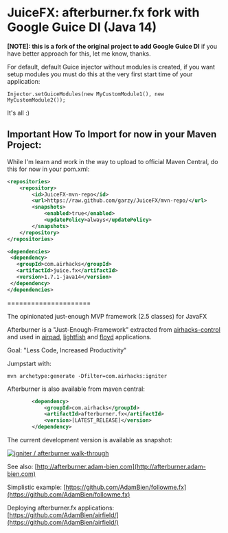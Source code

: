 JuiceFX: afterburner.fx fork with Google Guice DI (Java 14)
=================================================

**[NOTE]: this is a fork of the original project to add Google Guice DI** if you have better approach for this, let me know, thanks.

For default, default Guice injector without modules is created, if you want setup modules you must do this at the very first start time of your application:

```shell
Injector.setGuiceModules(new MyCustomModule1(), new MyCustomModule2());
```

It's all :)


## Important How To Import for now in your Maven Project:

While I'm learn and work in the way to upload to official Maven Central, do this for now in your pom.xml:

```xml
<repositories>
    <repository>
        <id>JuiceFX-mvn-repo</id>
        <url>https://raw.github.com/garzy/JuiceFX/mvn-repo/</url>
        <snapshots>
            <enabled>true</enabled>
            <updatePolicy>always</updatePolicy>
        </snapshots>
    </repository>
</repositories>

<dependencies>
 <dependency>
   <groupId>com.airhacks</groupId>
   <artifactId>juice.fx</artifactId>
   <version>1.7.1-java14</version>
 </dependency>
</dependencies>
```

=====================


The opinionated just-enough MVP framework (2.5 classes) for JavaFX

Afterburner is a "Just-Enough-Framework" extracted from [airhacks-control](https://github.com/AdamBien/airhacks-control) and used in [airpad](https://github.com/AdamBien/airpad), [lightfish](https://github.com/AdamBien/lightfish) and [floyd](https://github.com/AdamBien/floyd) applications. 

Goal: "Less Code, Increased Productivity"

Jumpstart with:

```shell
mvn archetype:generate -Dfilter=com.airhacks:igniter
```



Afterburner is also available from maven central:
```xml
        <dependency>
            <groupId>com.airhacks</groupId>
            <artifactId>afterburner.fx</artifactId>
            <version>[LATEST_RELEASE]</version>
        </dependency>
```
The current development version is available as snapshot:

[![igniter / afterburner walk-through](https://i1.ytimg.com/vi/xqkbu1IrHSw/mqdefault.jpg)](https://www.youtube.com/watch?v=xqkbu1IrHSw)

See also: [http://afterburner.adam-bien.com](http://afterburner.adam-bien.com)

Simplistic example:  [https://github.com/AdamBien/followme.fx](https://github.com/AdamBien/followme.fx)

Deploying afterburner.fx applications: [https://github.com/AdamBien/airfield/](https://github.com/AdamBien/airfield/)
